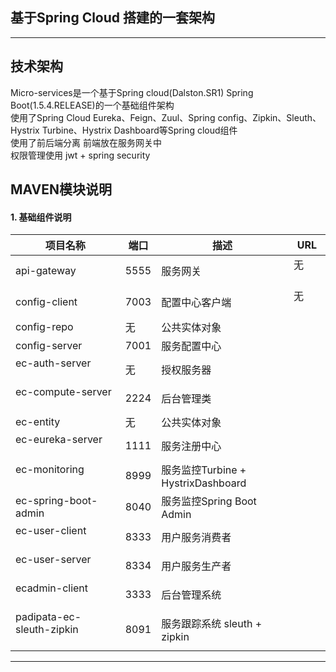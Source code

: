 ## 基于Spring Cloud 搭建的一套架构
------
## 技术架构
Micro-services是一个基于Spring cloud(Dalston.SR1) Spring Boot(1.5.4.RELEASE)的一个基础组件架构<br>
使用了Spring Cloud Eureka、Feign、Zuul、Spring config、Zipkin、Sleuth、Hystrix Turbine、Hystrix Dashboard等Spring cloud组件<br>
使用了前后端分离 前端放在服务网关中<br>
权限管理使用 jwt + spring security<br>
## MAVEN模块说明
#### 1. 基础组件说明
| 项目名称                                     | 端口   | 描述                     | URL             |
| ---------------------------------------- | ---- | ---------------------- | --------------- |
| api-gateway                | 5555 | 服务网关           | 无           |
| config-client               | 7003 | 配置中心客户端               | 无          |
| config-repo               | 无 | 公共实体对象      
| config-server              | 7001 | 服务配置中心
| ec-auth-server               | 无 | 授权服务器     
| ec-compute-server               | 2224 | 后台管理类
| ec-entity               | 无 | 公共实体对象
| ec-eureka-server               | 1111 | 服务注册中心
| ec-monitoring               | 8999 | 服务监控Turbine + HystrixDashboard
| ec-spring-boot-admin               | 8040 | 服务监控Spring Boot Admin
| ec-user-client               | 8333 | 用户服务消费者
| ec-user-server               | 8334 | 用户服务生产者
| ecadmin-client               | 3333 | 后台管理系统
| padipata-ec-sleuth-zipkin               | 8091 | 服务跟踪系统 sleuth + zipkin
------






 
